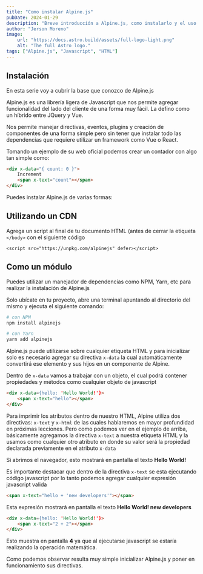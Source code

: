 ```yaml
---
title: "Como instalar Alpine.js"
pubDate: 2024-01-29
description: "Breve introducción a Alpine.js, como instalarlo y el uso de su directiva x-data"
author: "Jerson Moreno"
image:
    url: "https://docs.astro.build/assets/full-logo-light.png"
    alt: "The full Astro logo."
tags: ["Alpine.js", "Javascript", "HTML"]
---
```


## Instalación

En esta serie voy a cubrir la base que conozco de Alpine.js

Alpine.js es una librería ligera de Javascript que nos permite agregar funcionalidad del lado del cliente de una forma muy fácil. La defino como un híbrido entre JQuery y Vue.

Nos permite manejar directivas, eventos, plugins y creación de componentes de una forma simple pero sin tener que instalar todo las dependencias que requiere utilizar un framework como Vue o React.

Tomando un ejemplo de su web oficial podemos crear un contador con algo tan simple como:

```html
<div x-data="{ count: 0 }">
    Increment
    <span x-text="count"></span>
</div>
```

Puedes instalar Alpine.js de varias formas:

## Utilizando un CDN

Agrega un script al final de tu documento HTML (antes de cerrar la etiqueta `</body>` con el siguiente código

`<script src="https://unpkg.com/alpinejs" defer></script>`

## Como un módulo

Puedes utilizar un manejador de dependencias como NPM, Yarn, etc para realizar la instalación de Alpine.js

Solo ubícate en tu proyecto, abre una terminal apuntando al directorio del mismo y ejecuta el siguiente comando:

```bash
# con NPM
npm install alpinejs

# con Yarn
yarn add alpinejs
```

Alpine.js puede utilizarse sobre cualquier etiqueta HTML y para inicializar solo es necesario agregar su directiva `x-data` la cual automáticamente convertirá ese elemento y sus hijos en un componente de Alpine.

Dentro de `x-data` vamos a trabajar con un objeto, el cual podrá contener propiedades y métodos como cualquier objeto de javascript

```html
<div x-data={hello: 'Hello World!'}>
    <span x-text="hello"></span>
</div>
```

Para imprimir los atributos dentro de nuestro HTML, Alpine utiliza dos directivas: `x-text` y `x-html` de las cuales hablaremos en mayor profundidad en próximas lecciones. Pero como podemos ver en el ejemplo de arriba, básicamente agregamos la directiva `x-text` a nuestra etiqueta HTML y la usamos como cualquier otro atributo en donde su valor será la propiedad declarada previamente en el atributo `x-data`

Si abrimos el navegador, esto mostrará en pantalla el texto <strong>Hello World!</strong>

Es importante destacar que dentro de la directiva `x-text` se esta ejecutando código javascript por lo tanto podemos agregar cualquier expresión javascript valida

```html
<span x-text="hello + 'new developers'"></span>
```

Esta expresión mostrará en pantalla el texto <strong>Hello World! new developers</strong>

```html
<div x-data={hello: 'Hello World!'}>
    <span x-text="2 + 2"></span>
</div>
```

Esto muestra en pantalla <strong>4</strong> ya que al ejecutarse javascript se estaría realizando la operación matemática.

Como podemos observar resulta muy simple inicializar Alpine.js y poner en funcionamiento sus directivas.
